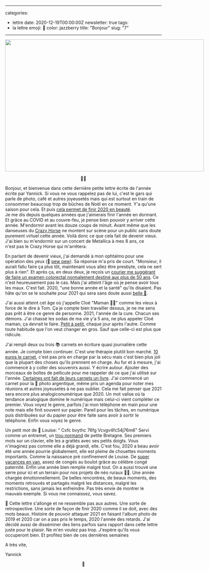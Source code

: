 
---
categories:
- lettre
date: 2020-12-19T00:00:00Z
newsletter: true
tags:
- la lettre
emoji: 💌
color: jazzberry
title: "Bonjour"
slug: "7"
---
<div class="message-body"><img class="tl-email-image" data-id="3966962" height="424" src="https://gallery.tinyletterapp.com/a0d8b178d0758f62b0c01a8cd9fc5d00a4997449/images/8020395a-b777-429b-b51e-d440488412c1.jpeg" style="width: 640px; max-width: 640px;" width="640"/>
<p style="text-align: center;">👋🏻</p>
<p>Bonjour, et bienvenue dans cette dernière petite lettre écrite de l'année écrite par Yannick. Si vous ne vous rappelez pas de lui, c'est le gars qui parle de photo, café et autres joyeusetés mais qui est surtout en train de consommer beaucoup trop de bûches de Noël en ce moment. Y'a qu'une saison pour cela. Et puis <a href="https://www.goodreads.com/user/year_in_books/2020/3062737">cela permet de finir 2020 en beauté</a>.<br/>
Je me dis depuis quelques années que j'aimerais finir l'année en dormant. Et grâce au COVID et au couvre-feu, je pense bien pouvoir y arriver cette année. M'endormir avant les douze coups de minuit. Avant même que les danseuses du <a href="https://media.giphy.com/media/14p0yNxLIwu7Bu/giphy.gif">Crazy Horse</a> ne montent sur scène pour un public sans doute purement virtuel cette année. Voilà donc ce que cela fait de devenir vieux. J'ai bien su m'endormir sur un concert de Metallica à mes 8 ans, ce n'est pas le Crazy Horse qui m'arrêtera.</p>
<p>En parlant de devenir vieux, j'ai demandé à mon ophtalmo pour une opération des yeux (🔫 <a href="https://gph.is/2nchOeg">pew pew</a>). Sa réponse m'a pris de court. "Monsieur, il aurait fallu faire ça plus tôt, maintenant vous allez être presbyte, cela ne sert plus à rien". Et après ça, en deux deux, je reçois un <a href="https://www.leslibraires.fr/livre/17049350-broadway-roman-fabrice-caro-gallimard">courier me suggérant de faire un examen colorectal normalement destiné aux plus de 50 ans</a>. Ce n'est heureusement pas le cas. Mais j'ai atteint l'âge où je pense avoir tous les maux. C'est fait. 2020, "une bonne année et la santé" qu'ils disaient. Pas hâte qu'on se le souhaite pour 2021 qui sera sans doute aussi <a href="https://www.youtube.com/watch?v=MEODTN06mJE">belle 🎊</a>.</p>
<p>J'ai aussi atteint cet âge où j'appelle Cloé "Maman 👵🏻" comme les vieux à force de le dire à Tom. Ça je compte bien travailler dessus, je ne me sens pas prêt à être ce genre de personne. 2021, l'année de la cure. Chacun ses démons. J'ai chassé les sodas de ma vie y'a 5 ans, ne plus appeler Cloé maman, ça devrait le faire. <a href="https://jamesclear.com/atomic-habits">Petit à petit</a>, chaque jour après l'autre. Comme toute habitude que l'on veut changer en gros. Sauf que celle-ci est plus que ridicule.</p>
<p>J'ai rempli deux ou trois 📚 carnets en écriture quasi journalière cette année. Je compte bien continuer. C'est une thérapie plutôt bon marché. <a href="https://www.monsieurpapier.fr/en/carnets-lignes/20677-carnet-m-graminees.html">10 euros le carnet</a>, c'est pas pris en charge par la sécu mais c'est bien plus joli que la plupart des choses qu'ils prennent en charge. Au fur et à mesure, j'ai commencé à y coller des souvenirs aussi. Y écrire autour. Ajouter des morceaux de boîtes de pellicule pour me rappeler de ce que j'ai utilisé sur l'année. <a href="https://www.elisarouta.com/livre/p/chroniquesduroyaume">Certaines ont fait de leurs carnets un livre</a>. J'ai commencé un carnet pour la 📸 photo argentique, même pris un agenda pour noter mes réunions et autres joyeusetés à ne pas oublier. Cela me fait penser que 2021 sera encore plus analogiconumérique que 2020. Un mot valise où la tendance analogique domine le numérique mais celui-ci vient compléter ce premier. Vous voyez le genre, parfois j'ai mon téléphone en main pour une note mais elle finit souvent sur papier. Pareil pour les tâches, en numérique puis distribuées sur du papier pour être faite sans avoir à sortir le téléphone. Enfin vous voyez le genre.</p>
<p>Un petit mot de 👧 Louise: " Cxfc bvythc 76fg Vcvgv4fc54j76m6" Servi comme un entremet, un <a href="https://www.instagram.com/p/BzI9GBJgVVL/">trou normand</a> de petite Bretagne. Ses premiers mots sur un clavier, elle les a grattés avec ses petits doigts. Vous n'imaginez pas comme elle a déjà grandi, elle. C'est fou, 2020 a beau avoir été une année pourrie globalement, elle est pleine de chouettes moments importants. Comme la naissance pré confinement de Louise. De <a href="https://yannickschutz.com/un-ete-en-36-poses/">super vacances en van</a>, assez de congés au boulot grâce au célèbre congé paternité. Enfin une année bien remplie malgré tout. On a aussi trouvé une serre pour ici et un terrain pour nos projets de néo ruraux 👨‍🌾. Une année chargée émotionnellement. De belles rencontres, de beaux moments, des moments retrouvés et partagés malgré les distances, malgré les restrictions, sans jamais les enfreindre. Pas très envie de montrer le mauvais exemple. Si vous me connaissez, vous savez.</p>
<p>📝 Cette lettre s'allonge et ne ressemble pas aux autres. Une sorte de retrospective. Une sorte de façon de finir 2020 comme il se doit, avec des mots beaux. Histoire de pouvoir attaquer 2021 en faisant l'album photo de 2019 et 2020 car on a pas pris le temps, 2020 l'année des retards. J'ai décidé aussi de disséminer des liens parfois sans rapport dans cette lettre juste pour le plaisir. Ne m'en voulez pas trop. J'espère qu'ils vous occuperont bien. Et profitez bien de ces dernières semaines</p>
<p>A très vite,</p>
<p>Yannick</p>
<p style="text-align: center;">💌</p></div>
